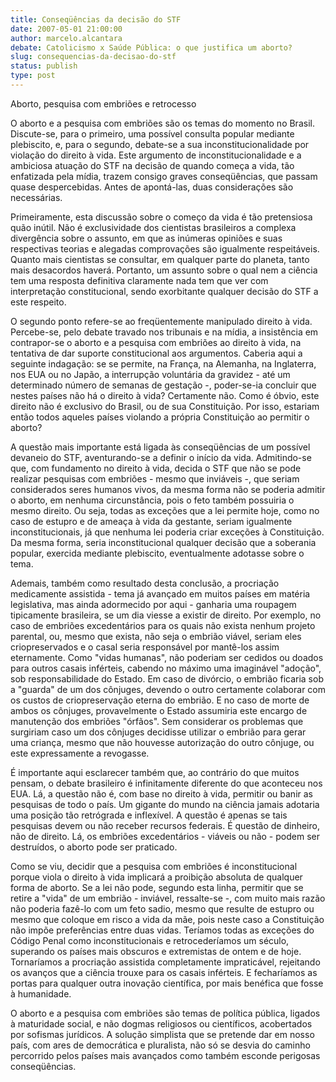 ```yaml
---
title: Conseqüências da decisão do STF
date: 2007-05-01 21:00:00
author: marcelo.alcantara
debate: Catolicismo x Saúde Pública: o que justifica um aborto?
slug: consequencias-da-decisao-do-stf
status: publish 
type: post
---
```


Aborto, pesquisa com embriões e retrocesso   

 O aborto e a pesquisa com embriões são os temas do momento no Brasil. Discute-se, para o primeiro, uma possível consulta popular mediante plebiscito, e, para o segundo, debate-se a sua inconstitucionalidade por violação do direito à vida. Este argumento de inconstitucionalidade e a ambiciosa atuação do STF na decisão de quando começa a vida, tão enfatizada pela mídia, trazem consigo graves conseqüências, que passam quase despercebidas. Antes de apontá-las, duas considerações são necessárias.   

 Primeiramente, esta discussão sobre o começo da vida é tão pretensiosa quão inútil. Não é exclusividade dos cientistas brasileiros a complexa divergência sobre o assunto, em que as inúmeras opiniões e suas respectivas teorias e alegadas comprovações são igualmente respeitáveis. Quanto mais cientistas se consultar, em qualquer parte do planeta, tanto mais desacordos haverá. Portanto, um assunto sobre o qual nem a ciência tem uma resposta definitiva claramente nada tem que ver com interpretação constitucional, sendo exorbitante qualquer decisão do STF a este respeito.   

 O segundo ponto refere-se ao freqüentemente manipulado direito à vida. Percebe-se, pelo debate travado nos tribunais e na mídia, a insistência em contrapor-se o aborto e a pesquisa com embriões ao direito à vida, na tentativa de dar suporte constitucional aos argumentos. Caberia aqui a seguinte indagação: se se permite, na França, na Alemanha, na Inglaterra, nos EUA ou no Japão, a interrupção voluntária da gravidez - até um determinado número de semanas de gestação -, poder-se-ia concluir que nestes países não há o direito à vida? Certamente não. Como é óbvio, este direito não é exclusivo do Brasil, ou de sua Constituição. Por isso, estariam então todos aqueles países violando a própria Constituição ao permitir o aborto?   

 A questão mais importante está ligada às conseqüências de um possível devaneio do STF, aventurando-se a definir o início da vida. Admitindo-se que, com fundamento no direito à vida, decida o STF que não se pode realizar pesquisas com embriões - mesmo que inviáveis -, que seriam considerados seres humanos vivos, da mesma forma não se poderia admitir o aborto, em nenhuma circunstância, pois o feto também possuiria o mesmo direito. Ou seja, todas as exceções que a lei permite hoje, como no caso de estupro e de ameaça à vida da gestante, seriam igualmente inconstitucionais, já que nenhuma lei poderia criar exceções à Constituição. Da mesma forma, seria inconstitucional qualquer decisão que a soberania popular, exercida mediante plebiscito, eventualmente adotasse sobre o tema.   

  

 Ademais, também como resultado desta conclusão, a procriação medicamente assistida - tema já avançado em muitos países em matéria legislativa, mas ainda adormecido por aqui - ganharia uma roupagem tipicamente brasileira, se um dia viesse a existir de direito. Por exemplo, no caso de embriões excedentários para os quais não exista nenhum projeto parental, ou, mesmo que exista, não seja o embrião viável, seriam eles criopreservados e o casal seria responsável por mantê-los assim eternamente. Como "vidas humanas", não poderiam ser cedidos ou doados para outros casais inférteis, cabendo no máximo uma imaginável "adoção", sob responsabilidade do Estado. Em caso de divórcio, o embrião ficaria sob a "guarda" de um dos cônjuges, devendo o outro certamente colaborar com os custos de criopreservação eterna do embrião. E no caso de morte de ambos os cônjuges, provavelmente o Estado assumiria este encargo de manutenção dos embriões "órfãos". Sem considerar os problemas que surgiriam caso um dos cônjuges decidisse utilizar o embrião para gerar uma criança, mesmo que não houvesse autorização do outro cônjuge, ou este expressamente a revogasse.   

  

 É importante aqui esclarecer também que, ao contrário do que muitos pensam, o debate brasileiro é infinitamente diferente do que aconteceu nos EUA. Lá, a questão não é, com base no direito à vida, permitir ou banir as pesquisas de todo o país. Um gigante do mundo na ciência jamais adotaria uma posição tão retrógrada e inflexível. A questão é apenas se tais pesquisas devem ou não receber recursos federais. É questão de dinheiro, não de direito. Lá, os embriões excedentários - viáveis ou não - podem ser destruídos, o aborto pode ser praticado.   

  

 Como se viu, decidir que a pesquisa com embriões é inconstitucional porque viola o direito à vida implicará a proibição absoluta de qualquer forma de aborto. Se a lei não pode, segundo esta linha, permitir que se retire a "vida" de um embrião - inviável, ressalte-se -, com muito mais razão não poderia fazê-lo com um feto sadio, mesmo que resulte de estupro ou mesmo que coloque em risco a vida da mãe, pois neste caso a Constituição não impõe preferências entre duas vidas. Teríamos todas as exceções do Código Penal como inconstitucionais e retrocederíamos um século, superando os países mais obscuros e extremistas de ontem e de hoje. Tornaríamos a procriação assistida completamente impraticável, rejeitando os avanços que a ciência trouxe para os casais inférteis. E fecharíamos as portas para qualquer outra inovação científica, por mais benéfica que fosse à humanidade.   

  

 O aborto e a pesquisa com embriões são temas de política pública, ligados à maturidade social, e não dogmas religiosos ou científicos, acobertados por sofismas jurídicos. A solução simplista que se pretende dar em nosso país, com ares de democrática e pluralista, não só se desvia do caminho percorrido pelos países mais avançados como também esconde perigosas conseqüências.
